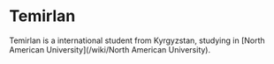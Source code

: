 # Temirlan

Temirlan is  a international student from Kyrgyzstan, studying in [North American University](/wiki/North American University).
